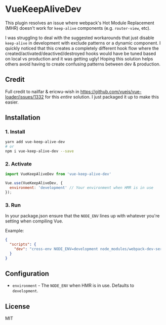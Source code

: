 # VueKeepAliveDev
This plugin resolves an issue where webpack's Hot Module Replacement (MHR) doesn't work for `keep-alive` components (e.g. `router-view`, etc).

I was struggling to deal with the suggested workarounds that just disable `keep-alive` in development with exclude patterns or a dynamic component.  I quickly noticed that this creates a completely different hook flow where the created/activated/deactived/destroyed hooks would have be tuned based on local vs production and it was getting ugly!  Hoping this solution helps others avoid having to create confusing patterns between dev & production.

## Credit
Full credit to nailfar & ericwu-wish in https://github.com/vuejs/vue-loader/issues/1332 for this *entire* solution.  I just packaged it up to make this easier.

## Installation

### 1. Install
```sh
yarn add vue-keep-alive-dev
# or
npm i vue-keep-alive-dev --save
```

### 2. Activate
```js
import VueKeepAliveDev from 'vue-keep-alive-dev'

Vue.use(VueKeepAliveDev, {
  environment: 'development' // Your environment when HMR is in use
});
```

### 3. Run

In your package.json ensure that the `NODE_ENV` lines up with whatever you're setting when compiling Vue.

Example:
```json
{
  "scripts": {
    "dev": "cross-env NODE_ENV=development node_modules/webpack-dev-server/bin/webpack-dev-server.js --progress --inline --hot --config=webpack.config.js"
  }
}
```

## Configuration

* `environment` - The `NODE_ENV` when HMR is in use.  Defaults to `development`.

## License
MIT